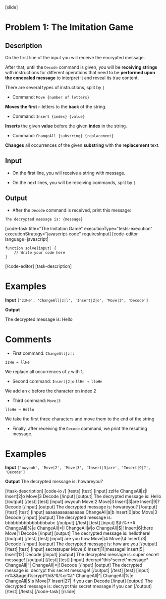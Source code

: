 [slide]
# Problem 1: The Imitation Game
## Description

On the first line of the input you will receive the encrypted message. 

After that, until the `Decode` command is given, you will be **receiving strings** with instructions for different operations that need to be **performed upon the concealed message** to interpret it and reveal its true content.

There are several types of instructions, split by `|`

* Command: `Move {number of letters}`

**Moves the first** `n` letters to the **back** of the string.

* Command: `Insert {index} {value}`

**Inserts** the given **value** before the given **index** in the string.

* Command: `ChangeAll {substring} {replacement}`

**Changes** all occurrences of the given **substring** with the **replacement** text.

## Input

* On the first line, you will receive a string with message.

* On the next lines, you will be receiving commands, split by `|`

## Output

* After the `Decode` command is received, print this message:

`The decrypted message is: {message}`

[code-task title="The Imitation Game" executionType="tests-execution" executionStrategy="javascript-code" requiresInput]
[code-editor language=javascript]
```
function solve(input) {
	// Write your code here
}
```
[/code-editor]
[task-description]

# Examples

 **Input**
`['zzHe', 'ChangeAll|z|l', 'Insert|2|o', 'Move|3', 'Decode']`

**Output**

The decrypted message is: Hello

# Comments

* First command: `ChangeAll|z|l`

`zzHe → llHe`

We replace all occurrences of `z` with `l`.

* Second command: `Insert|2|o`
`llHe → lloHe`

We add an `o` before the character on index 2

* Third command: `Move|3`

`lloHe → Hello` 

We take the first three characters and move them to the end of the string

* Finally, after receiving the `Decode` command, we print the resulting message.

# Examples

**Input**
`['owyouh', 'Move|2', 'Move|3', 'Insert|3|are', 'Insert|9|?', 'Decode']`

**Output**
The decrypted message is: howareyou?

[/task-description]
[code-io /]
[tests]
[test]
[input]
zzHe
ChangeAll\|z\|l
Insert\|2\|o
Move\|3
Decode
[/input]
[output]
The decrypted message is\: Hello
[/output]
[/test]
[test]
[input]
owyouh
Move\|2
Move\|3
Insert\|3\|are
Insert\|9\|\?
Decode
[/input]
[output]
The decrypted message is\: howareyou\?
[/output]
[/test]
[test]
[input]
aaaaaaaaaaaaaaaa
ChangeAll\|a\|b
Insert\|0\|abc
Move\|3
Decode
[/input]
[output]
The decrypted message is\: bbbbbbbbbbbbbbbbabc
[/output]
[/test]
[test]
[input]
\$\h\%\*\*\#
ChangeAll\|\%\|e
ChangeAll\|\*\|l
ChangeAll\|\#\|o
ChangeAll\|\$\|\!
Insert\|6\|there
Move\|1
Decode
[/input]
[output]
The decrypted message is\: hellothere\!
[/output]
[/test]
[test]
[input]
are you how
Move\|\4
Move\|\4
Insert\|\3\|
Decode
[/input]
[output]
The decrypted message is\: how are you
[/output]
[/test]
[test]
[input]
secretsuper
Move\|6
Insert\|11\|message\!
Insert\|5\|
Insert\|12\|
Decode
[/input]
[output]
The decrypted message is: super secret message\!
[/output]
[/test]
[test]
[input]
decrypt\^this\^secret\^message\*
ChangeAll\|\^\|
ChangeAll\|\*\|\!
Decode
[/input]
[output]
The decrypted message is\: decrypt this secret message\!
[/output]
[/test]
[test]
[input]
m\%\&\&aged\%crypt\^thi\&\^\&\%cr\%t\^
ChangeAll\|\^\|
ChangeAll\|\%\|e
ChangeAll\|\&\|s
Move\|7
Insert\|27\| if you can
Decode
[/input]
[output]
The decrypted message is\: decrypt this secret message if you can
[/output]
[/test]
[/tests]
[/code-task]
[/slide]
